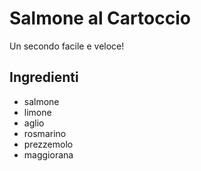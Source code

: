 # Salmone al Cartoccio

Un secondo facile e veloce!

## Ingredienti

* salmone
* limone
* aglio
* rosmarino
* prezzemolo
* maggiorana

